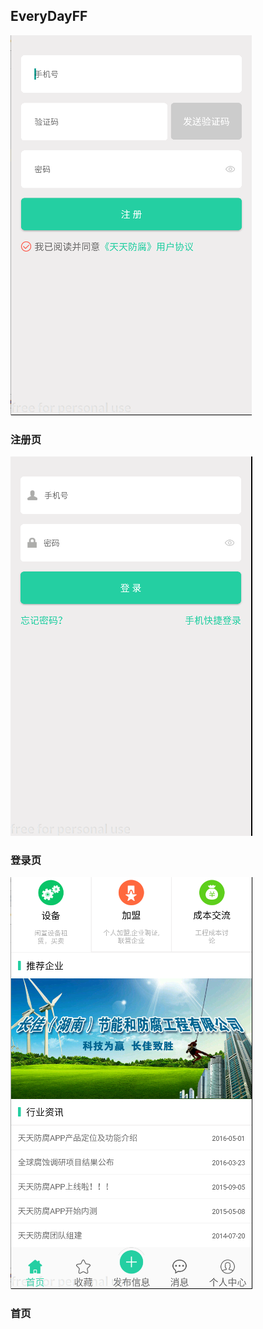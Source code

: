## EveryDayFF
![01](https://github.com/sujiruo21/EveryDayFF/blob/master/app/src/main/res/drawable-xhdpi/03.png)
### 注册页

![02](https://github.com/sujiruo21/EveryDayFF/blob/master/app/src/main/res/drawable-xhdpi/02.png)
### 登录页

![03](https://github.com/sujiruo21/EveryDayFF/blob/master/app/src/main/res/drawable-xhdpi/01.png)
### 首页
